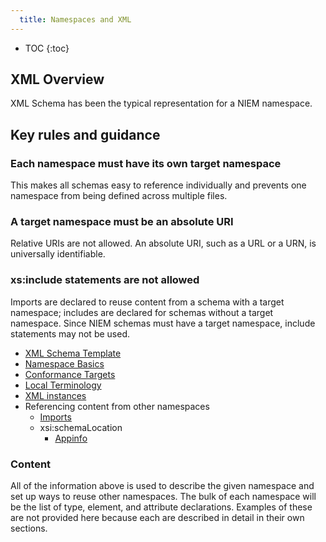 ```yaml
---
  title: Namespaces and XML
---
```


- TOC
{:toc}

## XML Overview

XML Schema has been the typical representation for a NIEM namespace.

## Key rules and guidance

### Each namespace must have its own target namespace

This makes all schemas easy to reference individually and prevents one namespace from being defined across multiple files.

### A target namespace must be an absolute URI

Relative URIs are not allowed. An absolute URI, such as a URL or a URN, is universally identifiable.

### xs:include statements are not allowed

Imports are declared to reuse content from a schema with a target namespace; includes are declared for schemas without a target namespace.  Since NIEM schemas must have a target namespace, include statements may not be used.

- [XML Schema Template](template)
- [Namespace Basics](basics)
- [Conformance Targets](conformance-target)
- [Local Terminology](local-term)
- [XML instances](instance)
- Referencing content from other namespaces
  - [Imports](imports)
  - xsi:schemaLocation
    - [Appinfo](appinfo)


### Content

All of the information above is used to describe the given namespace and set up ways to reuse other namespaces.  The bulk of each namespace will be the list of type, element, and attribute declarations.  Examples of these are not provided here because each are described in detail in their own sections.


